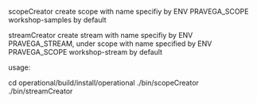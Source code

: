 scopeCreator create scope with name specifiy by ENV PRAVEGA_SCOPE
workshop-samples by default

streamCreator create stream with name specifiy by ENV PRAVEGA_STREAM,
under scope with name specified by ENV PRAVEGA_SCOPE
workshop-stream by default

usage:

cd operational/build/install/operational
./bin/scopeCreator
./bin/streamCreator

